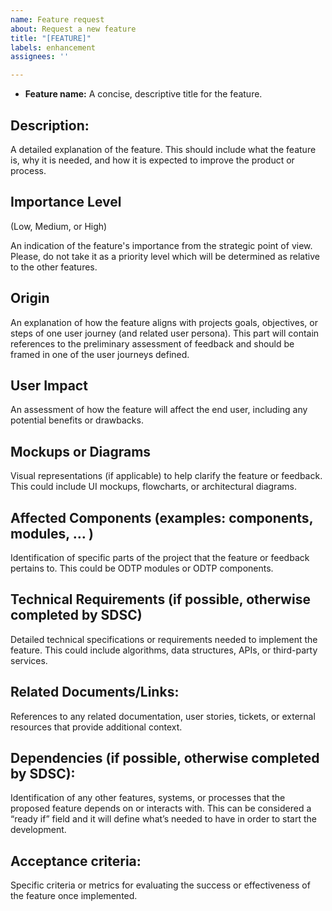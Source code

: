 ```yaml
---
name: Feature request
about: Request a new feature
title: "[FEATURE]"
labels: enhancement
assignees: ''

---
```


- **Feature name:** A concise, descriptive title for the feature.

## Description:

A detailed explanation of the feature. This should include what the feature is, why it is needed, and how it is expected to improve the product or process.

## Importance Level
(Low, Medium, or High)

An indication of the feature's importance from the strategic point of view. Please, do not take it as a priority level which will be determined as relative to the other features. 

## Origin
An explanation of how the feature aligns with projects goals, objectives, or steps of one user journey (and related user persona). This part will contain references to the preliminary assessment of feedback and should be framed in one of the user journeys defined. 

## User Impact
An assessment of how the feature will affect the end user, including any potential benefits or drawbacks.

## Mockups or Diagrams
Visual representations (if applicable) to help clarify the feature or feedback. This could include UI mockups, flowcharts, or architectural diagrams.

## Affected Components (examples: components, modules, … )
Identification of specific parts of the project that the feature or feedback pertains to. This could be ODTP modules or ODTP components.

## Technical Requirements (if possible, otherwise completed by SDSC)
Detailed technical specifications or requirements needed to implement the feature. This could include algorithms, data structures, APIs, or third-party services.

## Related Documents/Links: 
References to any related documentation, user stories, tickets, or external resources that provide additional context.

## Dependencies (if possible, otherwise completed by SDSC): 
Identification of any other features, systems, or processes that the proposed feature depends on or interacts with. This can be considered a “ready if” field and it will define what’s needed to have in order to start the development.

## Acceptance criteria: 
Specific criteria or metrics for evaluating the success or effectiveness of the feature once implemented.
